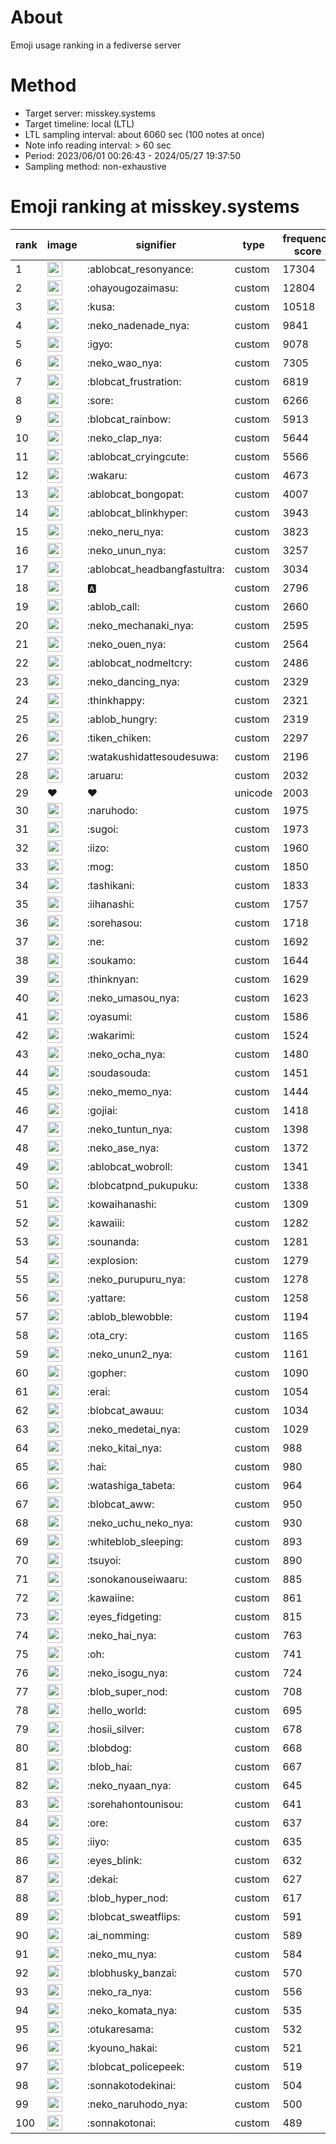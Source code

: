 # About
Emoji usage ranking in a fediverse server

# Method
- Target server: misskey.systems
- Target timeline: local (LTL)
- LTL sampling interval: about 6060 sec (100 notes at once)
- Note info reading interval: > 60 sec
- Period: 2023/06/01 00:26:43 - 2024/05/27 19:37:50 
- Sampling method: non-exhaustive

# Emoji ranking at misskey.systems

|rank|image|signifier|type|frequency score|
|----|----|----|----|----|
|1|<img height="24" src="https://misskey.systems/emoji/ablobcat_resonyance.webp">|:ablobcat_resonyance:|custom|17304|
|2|<img height="24" src="https://misskey.systems/emoji/ohayougozaimasu.webp">|:ohayougozaimasu:|custom|12804|
|3|<img height="24" src="https://misskey.systems/emoji/kusa.webp">|:kusa:|custom|10518|
|4|<img height="24" src="https://misskey.systems/emoji/neko_nadenade_nya.webp">|:neko_nadenade_nya:|custom|9841|
|5|<img height="24" src="https://misskey.systems/emoji/igyo.webp">|:igyo:|custom|9078|
|6|<img height="24" src="https://misskey.systems/emoji/neko_wao_nya.webp">|:neko_wao_nya:|custom|7305|
|7|<img height="24" src="https://misskey.systems/emoji/blobcat_frustration.webp">|:blobcat_frustration:|custom|6819|
|8|<img height="24" src="https://misskey.systems/emoji/sore.webp">|:sore:|custom|6266|
|9|<img height="24" src="https://misskey.systems/emoji/blobcat_rainbow.webp">|:blobcat_rainbow:|custom|5913|
|10|<img height="24" src="https://misskey.systems/emoji/neko_clap_nya.webp">|:neko_clap_nya:|custom|5644|
|11|<img height="24" src="https://misskey.systems/emoji/ablobcat_cryingcute.webp">|:ablobcat_cryingcute:|custom|5566|
|12|<img height="24" src="https://misskey.systems/emoji/wakaru.webp">|:wakaru:|custom|4673|
|13|<img height="24" src="https://misskey.systems/emoji/ablobcat_bongopat.webp">|:ablobcat_bongopat:|custom|4007|
|14|<img height="24" src="https://misskey.systems/emoji/ablobcat_blinkhyper.webp">|:ablobcat_blinkhyper:|custom|3943|
|15|<img height="24" src="https://misskey.systems/emoji/neko_neru_nya.webp">|:neko_neru_nya:|custom|3823|
|16|<img height="24" src="https://misskey.systems/emoji/neko_unun_nya.webp">|:neko_unun_nya:|custom|3257|
|17|<img height="24" src="https://misskey.systems/emoji/ablobcat_headbangfastultra.webp">|:ablobcat_headbangfastultra:|custom|3034|
|18|<img height="24" src="https://misskey.systems/emoji/a.webp">|:a:|custom|2796|
|19|<img height="24" src="https://misskey.systems/emoji/ablob_call.webp">|:ablob_call:|custom|2660|
|20|<img height="24" src="https://misskey.systems/emoji/neko_mechanaki_nya.webp">|:neko_mechanaki_nya:|custom|2595|
|21|<img height="24" src="https://misskey.systems/emoji/neko_ouen_nya.webp">|:neko_ouen_nya:|custom|2564|
|22|<img height="24" src="https://misskey.systems/emoji/ablobcat_nodmeltcry.webp">|:ablobcat_nodmeltcry:|custom|2486|
|23|<img height="24" src="https://misskey.systems/emoji/neko_dancing_nya.webp">|:neko_dancing_nya:|custom|2329|
|24|<img height="24" src="https://misskey.systems/emoji/thinkhappy.webp">|:thinkhappy:|custom|2321|
|25|<img height="24" src="https://misskey.systems/emoji/ablob_hungry.webp">|:ablob_hungry:|custom|2319|
|26|<img height="24" src="https://misskey.systems/emoji/tiken_chiken.webp">|:tiken_chiken:|custom|2297|
|27|<img height="24" src="https://misskey.systems/emoji/watakushidattesoudesuwa.webp">|:watakushidattesoudesuwa:|custom|2196|
|28|<img height="24" src="https://misskey.systems/emoji/aruaru.webp">|:aruaru:|custom|2032|
|29|❤|❤|unicode|2003|
|30|<img height="24" src="https://misskey.systems/emoji/naruhodo.webp">|:naruhodo:|custom|1975|
|31|<img height="24" src="https://misskey.systems/emoji/sugoi.webp">|:sugoi:|custom|1973|
|32|<img height="24" src="https://misskey.systems/emoji/iizo.webp">|:iizo:|custom|1960|
|33|<img height="24" src="https://misskey.systems/emoji/mog.webp">|:mog:|custom|1850|
|34|<img height="24" src="https://misskey.systems/emoji/tashikani.webp">|:tashikani:|custom|1833|
|35|<img height="24" src="https://misskey.systems/emoji/iihanashi.webp">|:iihanashi:|custom|1757|
|36|<img height="24" src="https://misskey.systems/emoji/sorehasou.webp">|:sorehasou:|custom|1718|
|37|<img height="24" src="https://misskey.systems/emoji/ne.webp">|:ne:|custom|1692|
|38|<img height="24" src="https://misskey.systems/emoji/soukamo.webp">|:soukamo:|custom|1644|
|39|<img height="24" src="https://misskey.systems/emoji/thinknyan.webp">|:thinknyan:|custom|1629|
|40|<img height="24" src="https://misskey.systems/emoji/neko_umasou_nya.webp">|:neko_umasou_nya:|custom|1623|
|41|<img height="24" src="https://misskey.systems/emoji/oyasumi.webp">|:oyasumi:|custom|1586|
|42|<img height="24" src="https://misskey.systems/emoji/wakarimi.webp">|:wakarimi:|custom|1524|
|43|<img height="24" src="https://misskey.systems/emoji/neko_ocha_nya.webp">|:neko_ocha_nya:|custom|1480|
|44|<img height="24" src="https://misskey.systems/emoji/soudasouda.webp">|:soudasouda:|custom|1451|
|45|<img height="24" src="https://misskey.systems/emoji/neko_memo_nya.webp">|:neko_memo_nya:|custom|1444|
|46|<img height="24" src="https://misskey.systems/emoji/gojiai.webp">|:gojiai:|custom|1418|
|47|<img height="24" src="https://misskey.systems/emoji/neko_tuntun_nya.webp">|:neko_tuntun_nya:|custom|1398|
|48|<img height="24" src="https://misskey.systems/emoji/neko_ase_nya.webp">|:neko_ase_nya:|custom|1372|
|49|<img height="24" src="https://misskey.systems/emoji/ablobcat_wobroll.webp">|:ablobcat_wobroll:|custom|1341|
|50|<img height="24" src="https://misskey.systems/emoji/blobcatpnd_pukupuku.webp">|:blobcatpnd_pukupuku:|custom|1338|
|51|<img height="24" src="https://misskey.systems/emoji/kowaihanashi.webp">|:kowaihanashi:|custom|1309|
|52|<img height="24" src="https://misskey.systems/emoji/kawaiii.webp">|:kawaiii:|custom|1282|
|53|<img height="24" src="https://misskey.systems/emoji/sounanda.webp">|:sounanda:|custom|1281|
|54|<img height="24" src="https://misskey.systems/emoji/explosion.webp">|:explosion:|custom|1279|
|55|<img height="24" src="https://misskey.systems/emoji/neko_purupuru_nya.webp">|:neko_purupuru_nya:|custom|1278|
|56|<img height="24" src="https://misskey.systems/emoji/yattare.webp">|:yattare:|custom|1258|
|57|<img height="24" src="https://misskey.systems/emoji/ablob_blewobble.webp">|:ablob_blewobble:|custom|1194|
|58|<img height="24" src="https://misskey.systems/emoji/ota_cry.webp">|:ota_cry:|custom|1165|
|59|<img height="24" src="https://misskey.systems/emoji/neko_unun2_nya.webp">|:neko_unun2_nya:|custom|1161|
|60|<img height="24" src="https://misskey.systems/emoji/gopher.webp">|:gopher:|custom|1090|
|61|<img height="24" src="https://misskey.systems/emoji/erai.webp">|:erai:|custom|1054|
|62|<img height="24" src="https://misskey.systems/emoji/blobcat_awauu.webp">|:blobcat_awauu:|custom|1034|
|63|<img height="24" src="https://misskey.systems/emoji/neko_medetai_nya.webp">|:neko_medetai_nya:|custom|1029|
|64|<img height="24" src="https://misskey.systems/emoji/neko_kitai_nya.webp">|:neko_kitai_nya:|custom|988|
|65|<img height="24" src="https://misskey.systems/emoji/hai.webp">|:hai:|custom|980|
|66|<img height="24" src="https://misskey.systems/emoji/watashiga_tabeta.webp">|:watashiga_tabeta:|custom|964|
|67|<img height="24" src="https://misskey.systems/emoji/blobcat_aww.webp">|:blobcat_aww:|custom|950|
|68|<img height="24" src="https://misskey.systems/emoji/neko_uchu_neko_nya.webp">|:neko_uchu_neko_nya:|custom|930|
|69|<img height="24" src="https://misskey.systems/emoji/whiteblob_sleeping.webp">|:whiteblob_sleeping:|custom|893|
|70|<img height="24" src="https://misskey.systems/emoji/tsuyoi.webp">|:tsuyoi:|custom|890|
|71|<img height="24" src="https://misskey.systems/emoji/sonokanouseiwaaru.webp">|:sonokanouseiwaaru:|custom|885|
|72|<img height="24" src="https://misskey.systems/emoji/kawaiine.webp">|:kawaiine:|custom|861|
|73|<img height="24" src="https://misskey.systems/emoji/eyes_fidgeting.webp">|:eyes_fidgeting:|custom|815|
|74|<img height="24" src="https://misskey.systems/emoji/neko_hai_nya.webp">|:neko_hai_nya:|custom|763|
|75|<img height="24" src="https://misskey.systems/emoji/oh.webp">|:oh:|custom|741|
|76|<img height="24" src="https://misskey.systems/emoji/neko_isogu_nya.webp">|:neko_isogu_nya:|custom|724|
|77|<img height="24" src="https://misskey.systems/emoji/blob_super_nod.webp">|:blob_super_nod:|custom|708|
|78|<img height="24" src="https://misskey.systems/emoji/hello_world.webp">|:hello_world:|custom|695|
|79|<img height="24" src="https://misskey.systems/emoji/hosii_silver.webp">|:hosii_silver:|custom|678|
|80|<img height="24" src="https://misskey.systems/emoji/blobdog.webp">|:blobdog:|custom|668|
|81|<img height="24" src="https://misskey.systems/emoji/blob_hai.webp">|:blob_hai:|custom|667|
|82|<img height="24" src="https://misskey.systems/emoji/neko_nyaan_nya.webp">|:neko_nyaan_nya:|custom|645|
|83|<img height="24" src="https://misskey.systems/emoji/sorehahontounisou.webp">|:sorehahontounisou:|custom|641|
|84|<img height="24" src="https://misskey.systems/emoji/ore.webp">|:ore:|custom|637|
|85|<img height="24" src="https://misskey.systems/emoji/iiyo.webp">|:iiyo:|custom|635|
|86|<img height="24" src="https://misskey.systems/emoji/eyes_blink.webp">|:eyes_blink:|custom|632|
|87|<img height="24" src="https://misskey.systems/emoji/dekai.webp">|:dekai:|custom|627|
|88|<img height="24" src="https://misskey.systems/emoji/blob_hyper_nod.webp">|:blob_hyper_nod:|custom|617|
|89|<img height="24" src="https://misskey.systems/emoji/blobcat_sweatflips.webp">|:blobcat_sweatflips:|custom|591|
|90|<img height="24" src="https://misskey.systems/emoji/ai_nomming.webp">|:ai_nomming:|custom|589|
|91|<img height="24" src="https://misskey.systems/emoji/neko_mu_nya.webp">|:neko_mu_nya:|custom|584|
|92|<img height="24" src="https://misskey.systems/emoji/blobhusky_banzai.webp">|:blobhusky_banzai:|custom|570|
|93|<img height="24" src="https://misskey.systems/emoji/neko_ra_nya.webp">|:neko_ra_nya:|custom|556|
|94|<img height="24" src="https://misskey.systems/emoji/neko_komata_nya.webp">|:neko_komata_nya:|custom|535|
|95|<img height="24" src="https://misskey.systems/emoji/otukaresama.webp">|:otukaresama:|custom|532|
|96|<img height="24" src="https://misskey.systems/emoji/kyouno_hakai.webp">|:kyouno_hakai:|custom|521|
|97|<img height="24" src="https://misskey.systems/emoji/blobcat_policepeek.webp">|:blobcat_policepeek:|custom|519|
|98|<img height="24" src="https://misskey.systems/emoji/sonnakotodekinai.webp">|:sonnakotodekinai:|custom|504|
|99|<img height="24" src="https://misskey.systems/emoji/neko_naruhodo_nya.webp">|:neko_naruhodo_nya:|custom|500|
|100|<img height="24" src="https://misskey.systems/emoji/sonnakotonai.webp">|:sonnakotonai:|custom|489|
